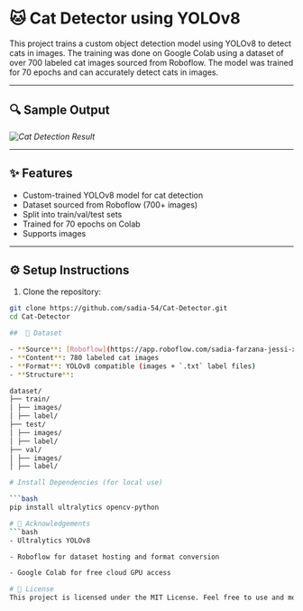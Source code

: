 # 🐱 Cat Detector using YOLOv8

This project trains a custom object detection model using YOLOv8 to detect cats in images. The training was done on Google Colab using a dataset of over 700 labeled cat images sourced from Roboflow. The model was trained for 70 epochs and can accurately detect cats in images.

---

## 🔍 Sample Output

*![Cat Detection Result](runs/detect/predict/cat1(2).jpg)*

---

## ✨ Features

- Custom-trained YOLOv8 model for cat detection
- Dataset sourced from Roboflow (700+ images)
- Split into train/val/test sets
- Trained for 70 epochs on Colab
- Supports images

---

## ⚙️ Setup Instructions

1. Clone the repository:

```bash
git clone https://github.com/sadia-54/Cat-Detector.git
cd Cat-Detector

##  📁 Dataset

- **Source**: [Roboflow](https://app.roboflow.com/sadia-farzana-jessi-xya6i/cat-detect-4ure2-mvgfa/1/)
- **Content**: 780 labeled cat images
- **Format**: YOLOv8 compatible (images + `.txt` label files)
- **Structure**:

dataset/
├── train/
│ ├── images/
│ ├── label/
├── test/
│ ├── images/
│ ├── label/
├── val/
│ ├── images/
│ ├── label/

# Install Dependencies (for local use)

```bash
pip install ultralytics opencv-python

# 🙏 Acknowledgements
```bash
- Ultralytics YOLOv8

- Roboflow for dataset hosting and format conversion

- Google Colab for free cloud GPU access

# 📄 License
This project is licensed under the MIT License. Feel free to use and modify it for your own purposes.


